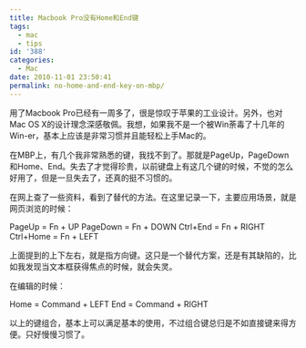 ```yaml
---
title: Macbook Pro没有Home和End键
tags:
  - mac
  - tips
id: '388'
categories:
  - Mac
date: 2010-11-01 23:50:41
permalink: no-home-and-end-key-on-mbp/
---
```


用了Macbook Pro已经有一周多了，很是惊叹于苹果的工业设计。另外，也对Mac OS X的设计理念深感敬佩。我想，如果我不是一个被Win荼毒了十几年的Win-er，基本上应该是非常习惯并且能轻松上手Mac的。

在MBP上，有几个我非常熟悉的键，我找不到了。那就是PageUp，PageDown和Home、End。失去了才觉得珍贵，以前键盘上有这几个键的时候，不觉的怎么好用了，但是一旦失去了，还真的挺不习惯的。

在网上查了一些资料，看到了替代的方法。在这里记录一下，主要应用场景，就是网页浏览的时候：

PageUp = Fn + UP
PageDown = Fn + DOWN
Ctrl+End = Fn + RIGHT
Ctrl+Home = Fn + LEFT

上面提到的上下左右，就是指方向键。这只是一个替代方案，还是有其缺陷的，比如我发现当文本框获得焦点的时候，就会失灵。

在编辑的时候：

Home = Command + LEFT
End = Command + RIGHT

以上的键组合，基本上可以满足基本的使用，不过组合键总归是不如直接键来得方便。只好慢慢习惯了。